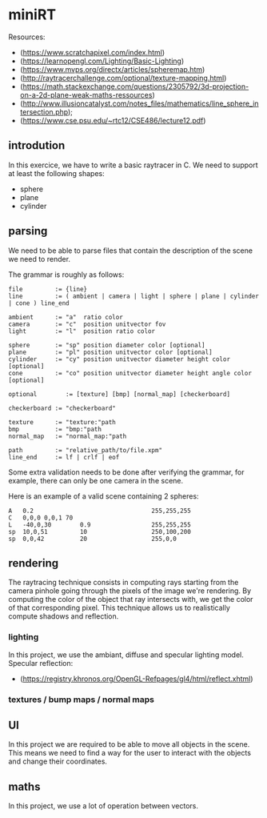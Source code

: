 # miniRT
Resources:
- (https://www.scratchapixel.com/index.html)
- (https://learnopengl.com/Lighting/Basic-Lighting)
- (https://www.mvps.org/directx/articles/spheremap.htm)
- (http://raytracerchallenge.com/optional/texture-mapping.html)
- (https://math.stackexchange.com/questions/2305792/3d-projection-on-a-2d-plane-weak-maths-ressources)
- (http://www.illusioncatalyst.com/notes_files/mathematics/line_sphere_intersection.php);
- (https://www.cse.psu.edu/~rtc12/CSE486/lecture12.pdf)

## introdution
In this exercice, we have to write a basic raytracer in C.
We need to support at least the following shapes:
- sphere
- plane
- cylinder

## parsing
We need to be able to parse files that contain the description of the scene we
need to render.

The grammar is roughly as follows:

```ebnf
file         := {line}
line         := ( ambient | camera | light | sphere | plane | cylinder | cone ) line_end

ambient      := "a"  ratio color
camera       := "c"  position unitvector fov
light        := "l"  position ratio color

sphere       := "sp" position diameter color [optional]
plane        := "pl" position unitvector color [optional]
cylinder     := "cy" position unitvector diameter height color [optional]
cone         := "co" position unitvector diameter height angle color [optional]

optional        := [texture] [bmp] [normal_map] [checkerboard]

checkerboard := "checkerboard"

texture      := "texture:"path
bmp          := "bmp:"path
normal_map   := "normal_map:"path

path         := "relative_path/to/file.xpm"
line_end     := lf | crlf | eof
```

Some extra validation needs to be done after verifying the grammar, for example,
there can only be one camera in the scene.

Here is an example of a valid scene containing 2 spheres:
```
A	0.2									255,255,255
C	0,0,0 0,0,1	70
L	-40,0,30		0.9					255,255,255
sp	10,0,51			10					250,100,200
sp	0,0,42			20					255,0,0
```
## rendering
The raytracing technique consists in computing rays starting from the camera
pinhole going through the pixels of the image we're rendering. By computing the
color of the object that ray intersects with, we get the color of that
corresponding pixel.
This technique allows us to realistically compute shadows and reflection.

### lighting
In this project, we use the ambiant, diffuse and specular lighting model.
Specular reflection:
- (https://registry.khronos.org/OpenGL-Refpages/gl4/html/reflect.xhtml)

### textures / bump maps / normal maps


## UI
In this project we are required to be able to move all objects in the scene.
This means we need to find a way for the user to interact with the objects and
change their coordinates.

## maths
In this project, we use a lot of operation between vectors.

